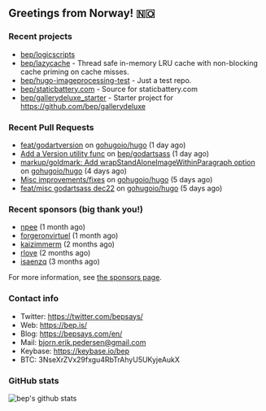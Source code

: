 ## Greetings from Norway! 🇳🇴

### Recent projects

- [bep/logicscripts](https://github.com/bep/logicscripts)
- [bep/lazycache](https://github.com/bep/lazycache) - Thread safe in-memory LRU cache with non-blocking cache priming on cache misses.
- [bep/hugo-imageprocessing-test](https://github.com/bep/hugo-imageprocessing-test) - Just a test repo.
- [bep/staticbattery.com](https://github.com/bep/staticbattery.com) - Source for staticbattery.com
- [bep/gallerydeluxe_starter](https://github.com/bep/gallerydeluxe_starter) - Starter project for https://github.com/bep/gallerydeluxe

### Recent Pull Requests

- [feat/godartversion](https://github.com/gohugoio/hugo/pull/10506) on [gohugoio/hugo](https://github.com/gohugoio/hugo) (1 day ago)
- [Add a Version utility func](https://github.com/bep/godartsass/pull/9) on [bep/godartsass](https://github.com/bep/godartsass) (1 day ago)
- [markup/goldmark: Add wrapStandAloneImageWithinParagraph option](https://github.com/gohugoio/hugo/pull/10493) on [gohugoio/hugo](https://github.com/gohugoio/hugo) (4 days ago)
- [Misc improvements/fixes](https://github.com/gohugoio/hugo/pull/10490) on [gohugoio/hugo](https://github.com/gohugoio/hugo) (5 days ago)
- [feat/misc godartsass dec22](https://github.com/gohugoio/hugo/pull/10488) on [gohugoio/hugo](https://github.com/gohugoio/hugo) (5 days ago)

### Recent sponsors (big thank you!)

- [npee](https://github.com/npee) (1 month ago)
- [forgeronvirtuel](https://github.com/forgeronvirtuel) (1 month ago)
- [kaizimmerm](https://github.com/kaizimmerm) (2 months ago)
- [rlove](https://github.com/rlove) (2 months ago)
- [isaenzq](https://github.com/isaenzq) (3 months ago)

For more information, see [the sponsors page](https://github.com/sponsors/bep/).

### Contact info
- Twitter: https://twitter.com/bepsays/
- Web: https://bep.is/
- Blog: https://bepsays.com/en/
- Mail: bjorn.erik.pedersen@gmail.com
- Keybase: https://keybase.io/bep
- BTC: 3NseXrZVx29fxgu4RbTrAhyU5UKyjeAukX


### GitHub stats
![bep's github stats](https://github-readme-stats.vercel.app/api?username=bep&count_private=true&hide_title=true)

